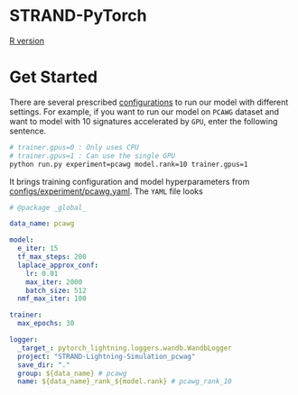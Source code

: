 # STRAND-PyTorch

[R version](https://github.com/emauryg/STRAND_R)

# Get Started
There are several prescribed [configurations](configs/experiment) to run our model with different settings.
For example, if you want to run our model on `PCAWG` dataset and want to model with 10 signatures accelerated by `GPU`,
enter the following sentence.

```bash
# trainer.gpus=0 : Only uses CPU
# trainer.gpus=1 : Can use the single GPU
python run.py experiment=pcawg model.rank=10 trainer.gpus=1
```

It brings training configuration and model hyperparameters from [configs/experiment/pcawg.yaml](configs/experiment/pcawg.yaml).
The `YAML` file looks
```yaml
# @package _global_

data_name: pcawg

model:
  e_iter: 15
  tf_max_steps: 200
  laplace_approx_conf:
    lr: 0.01
    max_iter: 2000
    batch_size: 512
  nmf_max_iter: 100

trainer:
  max_epochs: 30

logger:
  _target_: pytorch_lightning.loggers.wandb.WandbLogger
  project: "STRAND-Lightning-Simulation_pcwag"
  save_dir: "."
  group: ${data_name} # pcawg
  name: ${data_name}_rank_${model.rank} # pcawg_rank_10
```
